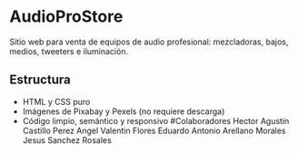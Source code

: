# AudioProStore

Sitio web para venta de equipos de audio profesional: mezcladoras, bajos, medios, tweeters e iluminación.

## Estructura
- HTML y CSS puro
- Imágenes de Pixabay y Pexels (no requiere descarga)
- Código limpio, semántico y responsivo
#Colaboradores
Hector Agustin Castillo Perez
Angel Valentin Flores Eduardo
Antonio Arellano Morales
Jesus Sanchez Rosales

